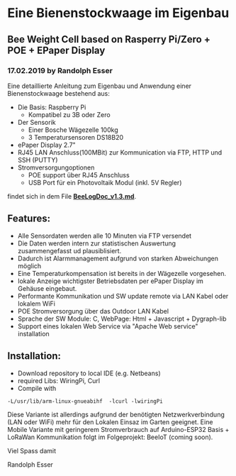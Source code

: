 # Eine Bienenstockwaage im Eigenbau

## Bee Weight Cell based on Rasperry Pi/Zero + POE + EPaper Display

### 17.02.2019 by Randolph Esser

Eine detaillierte Anleitung zum Eigenbau und Anwendung einer Bienenstockwaage bestehend aus:
- Die Basis: Raspberry Pi 
  * Kompatibel zu 3B oder Zero
- Der Sensorik
  * Einer Bosche Wägezelle 100kg
  * 3 Temperatursensoren DS18B20
- ePaper Display 2.7"
- RJ45 LAN Anschluss(100MBit) zur Kommunication via FTP, HTTP und SSH (PUTTY)
- Stromversorgungoptionen
  * POE support über RJ45 Anschluss
  * USB Port für ein Photovoltaik Modul (inkl. 5V Regler)

findet sich in dem File **[BeeLogDoc_v1.3.md](https://github.com/mchresse/BeeLog/blob/master/BeeLogDoc_v1.3.md)**.

## Features:
- Alle Sensordaten werden alle 10 Minuten via FTP versendet
- Die Daten werden intern zur statistischen Auswertung zusammengefasst ud plausiblisiert.  
- Dadurch ist Alarmmanagement aufgrund von starken Abweichungen möglich
- Eine Temperaturkompensation ist bereits in der Wägezelle vorgesehen.
- lokale Anzeige wichtigster Betriebsdaten per ePaper Display im Gehäuse eingebaut.
- Performante Kommunikation und SW update remote via LAN Kabel oder lokalem WiFi
- POE Stromversorgung über das Outdoor LAN Kabel
- Sprache der SW Module: C, WebPage: Html + Javascript + Dygraph-lib
- Support eines lokalen Web Service via "Apache Web service" installation

## Installation:
- Download repository to local IDE (e.g. Netbeans)
- required Libs: WiringPi, Curl
- Compile with 
```
-L/usr/lib/arm-linux-gnueabihf  -lcurl -lwiringPi
```

Diese Variante ist allerdings aufgrund der benötigten Netzwerkverbindung (LAN oder WiFi) mehr für den Lokalen Einsaz im Garten geeignet.
Eine Mobile Variante mit geringerem Stromverbrauch auf Arduino-ESP32 Basis + LoRaWan Kommunikation folgt im Folgeprojekt: BeeIoT (coming soon).

Viel Spass damit

Randolph Esser




  
